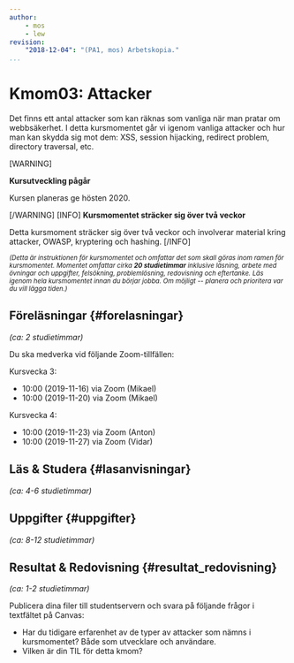 ```yaml
---
author:
    - mos
    - lew
revision:
    "2018-12-04": "(PA1, mos) Arbetskopia."
...
```

Kmom03: Attacker
==================================

Det finns ett antal attacker som kan räknas som vanliga när man pratar om webbsäkerhet. I detta kursmomentet går vi igenom vanliga attacker och hur man kan skydda sig mot dem: XSS, session hijacking, redirect problem, directory traversal, etc.

[WARNING]

**Kursutveckling pågår**

Kursen planeras ge hösten 2020.

[/WARNING]
[INFO]
**Kursmomentet sträcker sig över två veckor**

Detta kursmoment sträcker sig över två veckor och involverar material kring attacker, OWASP, kryptering och hashing.
[/INFO]

<small><i>(Detta är instruktionen för kursmomentet och omfattar det som skall göras inom ramen för kursmomentet. Momentet omfattar cirka **20 studietimmar** inklusive läsning, arbete med övningar och uppgifter, felsökning, problemlösning, redovisning och eftertanke. Läs igenom hela kursmomentet innan du börjar jobba. Om möjligt -- planera och prioritera var du vill lägga tiden.)</i></small>



Föreläsningar  {#forelasningar}
---------------------------------

*(ca: 2 studietimmar)*

Du ska medverka vid följande Zoom-tillfällen:

Kursvecka 3:

* 10:00 (2019-11-16) via Zoom (Mikael)
* 10:00 (2019-11-20) via Zoom (Mikael)

Kursvecka 4:

* 10:00 (2019-11-23) via Zoom (Anton)
* 10:00 (2019-11-27) via Zoom (Vidar)


Läs &amp; Studera  {#lasanvisningar}
---------------------------------

*(ca: 4-6 studietimmar)*

<!-- * [OWASP Top 10 Application Security Risks - 2017](https://www.owasp.org/index.php/Top_10-2017_Top_10)  
* [Videoserien till top 10](https://securityintelligence.com/the-10-most-common-application-attacks-in-action/) -->



Uppgifter  {#uppgifter}
-------------------------------------------

*(ca: 8-12 studietimmar)*

<!-- * Gör uppgiften [OWASP](/uppgift/owasp) -->



Resultat & Redovisning  {#resultat_redovisning}
-----------------------------------------------

*(ca: 1-2 studietimmar)*

Publicera dina filer till studentservern och svara på följande frågor i textfältet på Canvas:

* Har du tidigare erfarenhet av de typer av attacker som nämns i kursmomentet? Både som utvecklare och användare.
* Vilken är din TIL för detta kmom?
